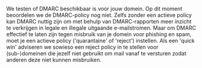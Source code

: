 We testen of DMARC beschikbaar is voor jouw domein. Op dit moment beoordelen we de DMARC-policy nog niet. Zelfs zonder een actieve policy kan DMARC nuttig zijn om met behulp van DMARC-rapporten meer inzicht te verkrijgen in legale en illegale uitgaande e-mailstromen. Maar om DMARC effectief te laten zijn tegen misbruik van je domein voor phishing en spam, moet je een actieve policy ('quarantaine' of 'reject') instellen. Als een 'quick win' adviseren we sowieso een reject policy in te stellen voor (sub-)domeinen die jezelf niet gebruikt om mail vanaf te versturen zodat anderen deze niet kunnen misbruiken.
